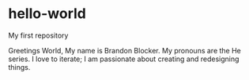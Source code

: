 # hello-world
My first repository

Greetings World, My name is Brandon Blocker. My pronouns are the He series. 
I love to iterate; I am passionate about creating and redesigning things.
